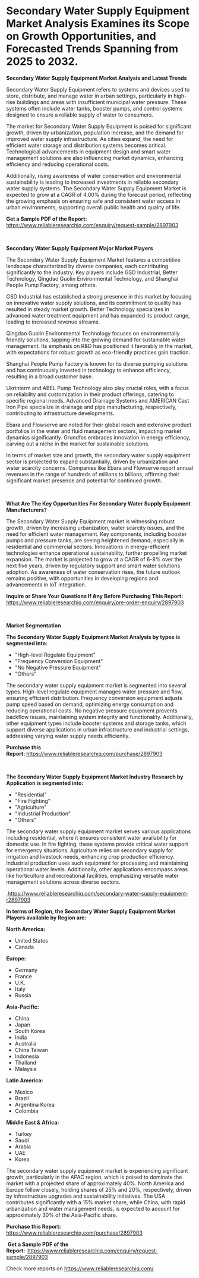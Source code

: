<p><h1>Secondary Water Supply Equipment Market Analysis Examines its Scope on Growth Opportunities, and Forecasted Trends Spanning from 2025 to 2032.</h1></p><p><strong>Secondary Water Supply Equipment Market Analysis and Latest Trends</strong></p>
<p><p>Secondary Water Supply Equipment refers to systems and devices used to store, distribute, and manage water in urban settings, particularly in high-rise buildings and areas with insufficient municipal water pressure. These systems often include water tanks, booster pumps, and control systems designed to ensure a reliable supply of water to consumers.</p><p>The market for Secondary Water Supply Equipment is poised for significant growth, driven by urbanization, population increase, and the demand for improved water supply infrastructure. As cities expand, the need for efficient water storage and distribution systems becomes critical. Technological advancements in equipment design and smart water management solutions are also influencing market dynamics, enhancing efficiency and reducing operational costs.</p><p>Additionally, rising awareness of water conservation and environmental sustainability is leading to increased investments in reliable secondary water supply systems. The Secondary Water Supply Equipment Market is expected to grow at a CAGR of 4.00% during the forecast period, reflecting the growing emphasis on ensuring safe and consistent water access in urban environments, supporting overall public health and quality of life.</p></p>
<p><strong>Get a Sample PDF of the Report:&nbsp;</strong> <a href="https://www.reliableresearchiq.com/enquiry/request-sample/2897903?utm_campaign=3148&utm_medium=2&utm_source=Github&utm_content=ia&utm_term=15032025&utm_id=secondary-water-supply-equipment">https://www.reliableresearchiq.com/enquiry/request-sample/2897903</a></p>
<p>&nbsp;</p>
<p><strong>Secondary Water Supply Equipment Major Market Players</strong></p>
<p><p>The Secondary Water Supply Equipment Market features a competitive landscape characterized by diverse companies, each contributing significantly to the industry. Key players include GSD Industrial, Better Technology, Qingdao Guolin Environmental Technology, and Shanghai People Pump Factory, among others. </p><p>GSD Industrial has established a strong presence in this market by focusing on innovative water supply solutions, and its commitment to quality has resulted in steady market growth. Better Technology specializes in advanced water treatment equipment and has expanded its product range, leading to increased revenue streams.</p><p>Qingdao Guolin Environmental Technology focuses on environmentally friendly solutions, tapping into the growing demand for sustainable water management. Its emphasis on R&D has positioned it favorably in the market, with expectations for robust growth as eco-friendly practices gain traction.</p><p>Shanghai People Pump Factory is known for its diverse pumping solutions and has continuously invested in technology to enhance efficiency, resulting in a broad customer base. </p><p>Ukrinterm and ABEL Pump Technology also play crucial roles, with a focus on reliability and customization in their product offerings, catering to specific regional needs. Advanced Drainage Systems and AMERICAN Cast Iron Pipe specialize in drainage and pipe manufacturing, respectively, contributing to infrastructure developments.</p><p>Ebara and Flowserve are noted for their global reach and extensive product portfolios in the water and fluid management sectors, impacting market dynamics significantly. Grundfos embraces innovation in energy efficiency, carving out a niche in the market for sustainable solutions.</p><p>In terms of market size and growth, the secondary water supply equipment sector is projected to expand substantially, driven by urbanization and water scarcity concerns. Companies like Ebara and Flowserve report annual revenues in the range of hundreds of millions to billions, affirming their significant market presence and potential for continued growth.</p></p>
<p>&nbsp;</p>
<p><strong>What Are The Key Opportunities For Secondary Water Supply Equipment Manufacturers?</strong></p>
<p><p>The Secondary Water Supply Equipment market is witnessing robust growth, driven by increasing urbanization, water scarcity issues, and the need for efficient water management. Key components, including booster pumps and pressure tanks, are seeing heightened demand, especially in residential and commercial sectors. Innovations in energy-efficient technologies enhance operational sustainability, further propelling market expansion. The market is projected to grow at a CAGR of 6-8% over the next five years, driven by regulatory support and smart water solutions adoption. As awareness of water conservation rises, the future outlook remains positive, with opportunities in developing regions and advancements in IoT integration.</p></p>
<p><strong>Inquire or Share Your Questions If Any Before Purchasing This Report:</strong> <a href="https://www.reliableresearchiq.com/enquiry/pre-order-enquiry/2897903?utm_campaign=3148&utm_medium=2&utm_source=Github&utm_content=ia&utm_term=15032025&utm_id=secondary-water-supply-equipment">https://www.reliableresearchiq.com/enquiry/pre-order-enquiry/2897903</a></p>
<p>&nbsp;</p>
<p><strong>Market Segmentation</strong></p>
<p><strong>The Secondary Water Supply Equipment Market Analysis by types is segmented into:</strong></p>
<p><ul><li>"High-level Regulate Equipment"</li><li>"Frequency Conversion Equipment"</li><li>"No Negative Pressure Equipment"</li><li>"Others"</li></ul></p>
<p><p>The secondary water supply equipment market is segmented into several types. High-level regulate equipment manages water pressure and flow, ensuring efficient distribution. Frequency conversion equipment adjusts pump speed based on demand, optimizing energy consumption and reducing operational costs. No negative pressure equipment prevents backflow issues, maintaining system integrity and functionality. Additionally, other equipment types include booster systems and storage tanks, which support diverse applications in urban infrastructure and industrial settings, addressing varying water supply needs efficiently.</p></p>
<p><strong>Purchase this Report:&nbsp;</strong><a href="https://www.reliableresearchiq.com/purchase/2897903?utm_campaign=3148&utm_medium=2&utm_source=Github&utm_content=ia&utm_term=15032025&utm_id=secondary-water-supply-equipment">https://www.reliableresearchiq.com/purchase/2897903</a></p>
<p>&nbsp;</p>
<p><strong>The Secondary Water Supply Equipment Market Industry Research by Application is segmented into:</strong></p>
<p><ul><li>"Residential"</li><li>"Fire Fighting"</li><li>"Agriculture"</li><li>"Industrial Production"</li><li>"Others"</li></ul></p>
<p><p>The secondary water supply equipment market serves various applications including residential, where it ensures consistent water availability for domestic use. In fire fighting, these systems provide critical water support for emergency situations. Agriculture relies on secondary supply for irrigation and livestock needs, enhancing crop production efficiency. Industrial production uses such equipment for processing and maintaining operational water levels. Additionally, other applications encompass areas like horticulture and recreational facilities, emphasizing versatile water management solutions across diverse sectors.</p></p>
<p><a href="https://www.reliableresearchiq.com/secondary-water-supply-equipment-r2897903?utm_campaign=3148&utm_medium=2&utm_source=Github&utm_content=ia&utm_term=15032025&utm_id=secondary-water-supply-equipment">&nbsp;https://www.reliableresearchiq.com/secondary-water-supply-equipment-r2897903</a></p>
<p><strong>In terms of Region, the Secondary Water Supply Equipment Market Players available by Region are:</strong></p>
<p>
    <p> <strong> North America: </strong>
        <ul>
            <li>United States</li>
            <li>Canada</li>
        </ul>
        </p> 
    <p> <strong> Europe: </strong>
        <ul>
            <li>Germany</li>
            <li>France</li>
            <li>U.K.</li>
            <li>Italy</li>
            <li>Russia</li>
        </ul>
        </p> 
    <p> <strong> Asia-Pacific: </strong>
        <ul>
            <li>China</li>
            <li>Japan</li>
            <li>South Korea</li>
            <li>India</li>
            <li>Australia</li>
            <li>China Taiwan</li>
            <li>Indonesia</li>
            <li>Thailand</li>
            <li>Malaysia</li>
        </ul>
        </p> 
    <p> <strong> Latin America: </strong>
        <ul>
            <li>Mexico</li>
            <li>Brazil</li>
            <li>Argentina Korea</li>
            <li>Colombia</li>
        </ul>
        </p> 
    <p> <strong> Middle East & Africa: </strong>
        <ul>
            <li>Turkey</li>
            <li>Saudi</li>
            <li>Arabia</li>
            <li>UAE</li>
            <li>Korea</li>
        </ul>
    </p>
    </p>
<p><p>The secondary water supply equipment market is experiencing significant growth, particularly in the APAC region, which is poised to dominate the market with a projected share of approximately 40%. North America and Europe follow closely, holding shares of 25% and 20%, respectively, driven by infrastructure upgrades and sustainability initiatives. The USA contributes significantly with a 15% market share, while China, with rapid urbanization and water management needs, is expected to account for approximately 30% of the Asia-Pacific share.</p></p>
<p><strong>Purchase this Report: </strong><a href="https://www.reliableresearchiq.com/purchase/2897903?utm_campaign=3148&utm_medium=2&utm_source=Github&utm_content=ia&utm_term=15032025&utm_id=secondary-water-supply-equipment">https://www.reliableresearchiq.com/purchase/2897903</a></p>
<p>&nbsp;<strong>Get a Sample PDF of the Report:&nbsp;&nbsp;</strong><a href="https://www.reliableresearchiq.com/enquiry/request-sample/2897903?utm_campaign=3148&utm_medium=2&utm_source=Github&utm_content=ia&utm_term=15032025&utm_id=secondary-water-supply-equipment">https://www.reliableresearchiq.com/enquiry/request-sample/2897903</a></p>
<p><strong></strong></p>
<p>Check more reports on <a href="https://www.reliableresearchiq.com/?utm_campaign=3148&utm_medium=2&utm_source=Github&utm_content=ia&utm_term=15032025&utm_id=secondary-water-supply-equipment">https://www.reliableresearchiq.com/</a></p>